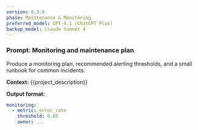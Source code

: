 ```yaml
---
version: 0.3.0
phase: Maintenance & Monitoring
preferred_model: GPT-4.1 (ChatGPT Plus)
backup_model: Claude Sonnet 4
---
```


### Prompt: Monitoring and maintenance plan

Produce a monitoring plan, recommended alerting thresholds, and a small runbook for common incidents.

**Context:**
{{project_description}}

**Output format:**

```yaml
monitoring:
  - metric: error_rate
    threshold: 0.05
    owner: ...
```
